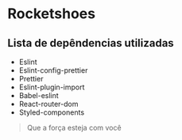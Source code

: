 # Rocketshoes

## Lista de depêndencias utilizadas
- Eslint
- Eslint-config-prettier 
- Prettier
- Eslint-plugin-import
- Babel-eslint
- React-router-dom
- Styled-components

> Que a força esteja com você
